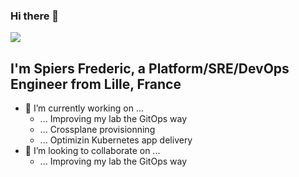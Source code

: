 ### Hi there 👋

<a href="https://github.com/ixxeL2097">
  <img align="center" src="https://github-readme-stats.vercel.app/api?username=ixxeL2097&show_icons=true&theme=onedark&hide=stars" />
</a>

## I'm Spiers Frederic, a Platform/SRE/DevOps Engineer from Lille, France

- 🔭 I’m currently working on ...
  - ... Improving my lab the GitOps way
  - ... Crossplane provisionning
  - ... Optimizin Kubernetes app delivery
- 👯 I’m looking to collaborate on ...
  - ... Improving my lab the GitOps way
<!--
**ixxeL2097/ixxeL2097** is a ✨ _special_ ✨ repository because its `README.md` (this file) appears on your GitHub profile.

Here are some ideas to get you started:

- 🔭 I’m currently working on ...
- 🌱 I’m currently learning ...
- 👯 I’m looking to collaborate on ...
- 🤔 I’m looking for help with ...
- 💬 Ask me about ...
- 📫 How to reach me: ...
- 😄 Pronouns: ...
- ⚡ Fun fact: ...
-->
